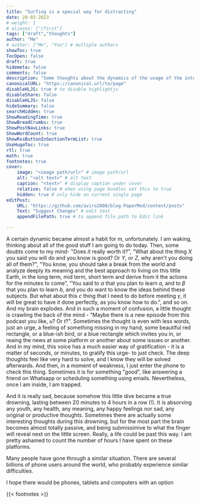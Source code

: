 ```yaml
---
title: "Surfing is a special way for distracting"
date: 28-03-2023
# weight: 1
# aliases: ["/first"]
tags: ["draft","thoughts"]
author: "Me"
# author: ["Me", "You"] # multiple authors
showToc: true
TocOpen: false
draft: true
hidemeta: false
comments: false
description: "Some thoughts about the dynamics of the usage of the internet not in a healthy way"
canonicalURL: "https://canonical.url/to/page"
disableHLJS: true # to disable highlightjs
disableShare: false
disableHLJS: false
hideSummary: false
searchHidden: true
ShowReadingTime: true
ShowBreadCrumbs: true
ShowPostNavLinks: true
ShowWordCount: true
ShowRssButtonInSectionTermList: true
UseHugoToc: true
rtl: true
math: true
footnotes: true
cover:
    image: "<image path/url>" # image path/url
    alt: "<alt text>" # alt text
    caption: "<text>" # display caption under cover
    relative: false # when using page bundles set this to true
    hidden: true # only hide on current single page
editPost:
    URL: "https://github.com/aviro2000/blog-PaperMod/content/posts"
    Text: "Suggest Changes" # edit text
    appendFilePath: true # to append file path to Edit link

---
```


A certain dynamic became almost a habit for m, unfortunately. I am waking, thinking about all of the good stuff I am going to do today. Then, some doubts come to my mind- "Does *it* really worth it?", "What about the thing *X* you said you will do and you know is good? Or *Y*, or *Z*, why aren't you doing all of them?", "You know, you should take a break from the world and analyze deeply its meaning and the best approach to living on this little Earth, in the long term, mid term, short term and derive from it the actions for the minutes to come", "You said to *$\alpha$* that you plan to learn *a*, and to *$\beta$* that you plan to learn *b*, and you do want to know the ideas behind these subjects. But what about this *c* thing that I need to do before meeting *$\gamma$*, it will be great to have it done perfectly, as you know how to do.", and so on. And my brain explodes. And in such a moment of confusion, a little thought is crawling the back of the mind - "Maybe there is a new episode from this podcast you like, *u*? Or *t*?". Sometimes the thought is even with less words, just an urge, a feeling of something missing in my hand, some beautiful red rectangle, or a blue-ish bird, or a blue rectangle which invites you in, or reaing the news at some platform or another about some issues or another. And in my mind, this voice has a much easier way of gratification - it is a matter of seconds, or minutes, to gratify this urge- to just check. The deep thoughts feel like very hard to solve, and I know they will be solved afterwards. And then, in a moment of weakness, I just enter the phone to check this thing. Sometimes it is for something "good", like answering a friend on Whatsapp or scheduling something using emails. Nevertheless, once I am inside, I am trapped.

And it is really sad, because somehow this little dive became a true drowning, lasting between 20 minutes to 4 hours in a row (!). It is absorving any youth, any health, any meaning, any happy feelings nor sad, any original or productive thoughts. Sometimes there are actually some interesting thoughts during this drowning, but for the most part the brain becomes almost totally passive, and being submissimive to what the finger will reveal next on the little screen.
Really, a life could be past this way. I am pretty ashamed to count the number of hours I have spent on these platforms.

Many people have gone through a similar situation. There are several billions of phone users around the world, who probably experience similar difficulties.

I hope there would be phones, tablets and computers with an option

{{< footnotes >}}


